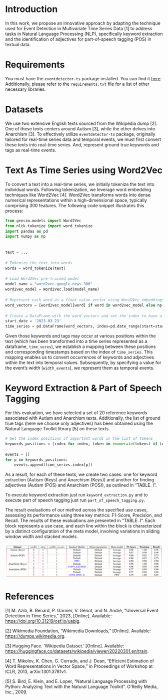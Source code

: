 #   Introduction
In this work, we propose an innovative approach by adapting the technique used for Event Detection in Multivariate Time Series Data [1] to address tasks in Natural Language Processing (NLP), specifically keyword extraction and the identification of adjectives for part-of-speech tagging (POS) in textual data.

# Requirements
You must have the `eventdetector-ts` package installed. You can find it [here](https://pypi.org/project/eventdetector-ts/). Additionally, please refer to the `requirements.txt` file for a list of other necessary libraries.

# Datasets
We use two extensive English texts sourced from the Wikipedia dump [2]. One of these texts centers around Autism [3], while the other delves into Anarchism [3]. To effectively utilize `eventdetector-ts`  package, originally tailored for real-time series data and temporal events, we must first convert these texts into real-time series.
And, represent ground true keywords and tags as real-time events.

# Text As Time Series using Word2Vec
To convert a text into a real-time series, we initially tokenize the text into individual words. Following tokenization, we leverage word embedding techniques like Word2Vec [4]. Word2Vec transforms words into dense numerical representations within a high-dimensional space, typically comprising 300 features.
The following code snippet illustrates this process:
```python
from gensim.models import Word2Vec
from nltk.tokenize import word_tokenize
import pandas as pd
import numpy as np


text = ...

# Tokenize the text into words
words = word_tokenize(text)

# Load Word2Vec pre-trained model
model_name = "word2vec-google-news-300"
word2vec_model = Word2Vec.load(model_name)

# Represent each word as a float value vector using Word2Vec embeddings
word_vectors = [word2vec_model[word] if word in word2vec_model else np.zeros(300) for word in words]

# Create a DataFrame with the word vectors and set the index to have a frequency of 1 second
start_date = '2023-03-23'
time_series = pd.DataFrame(word_vectors, index=pd.date_range(start=start_date, periods=len(words), freq='1S'), columns=[f'WordVector_{i + 1}' for i in range(300)])
```

Given those keywords and tags may occur at various positions within the text (which has been transformed into a time series represented as a dataframe, `time_seres`), we establish a mapping
between these positions and corresponding timestamps based on the index of `time_series`. This mapping enables us to convert occurrences of keywords and adjectives within the text into temporal values. Subsequently, by specifying a value for the event’s width (`width_events`), we represent them as temporal events.

# Keyword Extraction & Part of Speech Tagging
For this evaluation, we have selected a set of 20 reference keywords associated with Autism and Anarchism texts. Additionally, the list of ground true tags (here we choose only adjectives) has been obtained using the Natural Language Toolkit library [5] on these texts.
```python
# Get the index positions of important words in the list of tokens
keywords_positions = [index for index, token in enumerate(tokens) if token in keywords]

events = []
for p in keywords_positions:
    events.append(time_series.index[p])
```

As a result, for each of these texts, we create two cases: one for keyword extraction (Autism (Keys) and Anarchism (Keys)) and another for finding adjectives (Autism (POS) and Anarchism (POS)), as outlined in “TABLE. I”.

To execute keyword extraction just run `keyword_extraction.py` and to execute part of speech tagging just run `part_of_speech_tagging.py`.

The result evaluations of our method across the specified use cases, assessing its performance using three key metrics: F1-Score, Precision, and Recall. The results of these evaluations are presented in “TABLE. I”. Each block represents a use case, and each line within the block is characterized by a distinct configuration of the meta model, involving variations in sliding window width and stacked models.

![TABLE. I](https://raw.githubusercontent.com/menouarazib/InformationRetrievalInNLP/master/images/Results.png)

# References
[1] M. Azib, B. Renard, P. Garnier, V. Génot, and N. André, “Universal Event Detection in Time Series,” 2023, [Online]. Available: https://doi.org/10.31219/osf.io/uabjg.

[2] Wikimedia Foundation, “Wikimedia Downloads,” [Online]. Available: https://dumps.wikimedia.org.

[3] Hugging Face. ‘Wikipedia Dataset.’ [Online]. Available: https://huggingface.co/datasets/wikipedia/viewer/20220301.en/train.

[4] T. Mikolov, K. Chen, G. Corrado, and J. Dean, “Efficient Estimation of Word Representations in Vector Space,” in Proceedings of Workshop at ICLR, 2013, arXiv:1301.3781v1.

[5] S. Bird, E. Klein, and E. Loper, “Natural Language Processing with Python: Analyzing Text with the Natural Language Toolkit”. O’Reilly Media, Inc., 2009.
